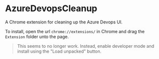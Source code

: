 # AzureDevopsCleanup
A Chrome extension for cleaning up the Azure Devops UI.

To install, open the url `chrome://extensions/` in Chrome and drag the `Extension` folder unto the page.

> This seems to no longer work. Instead, enable developer mode and install using the "Load unpacked" button.
